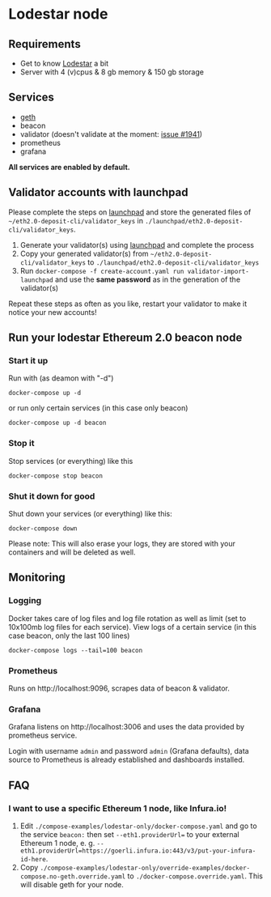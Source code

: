 # Lodestar node

## Requirements
* Get to know [Lodestar](https://chainsafe.github.io/lodestar/) a bit
* Server with 4 (v)cpus & 8 gb memory & 150 gb storage

## Services
* [geth](https://github.com/ethereum/go-ethereum)
* beacon
* validator (doesn't validate at the moment: [issue #1941](https://github.com/ChainSafe/lodestar/issues/1941))
* prometheus
* grafana

**All services are enabled by default.**

## Validator accounts with launchpad
Please complete the steps on [launchpad](https://pyrmont.launchpad.ethereum.org/) and store the generated files of `~/eth2.0-deposit-cli/validator_keys` in `./launchpad/eth2.0-deposit-cli/validator_keys`. 

1. Generate your validator(s) using [launchpad](https://pyrmont.launchpad.ethereum.org/) and complete the process
2. Copy your generated validator(s) from `~/eth2.0-deposit-cli/validator_keys` to `./launchpad/eth2.0-deposit-cli/validator_keys`
3. Run `docker-compose -f create-account.yaml run validator-import-launchpad` and use the **same password** as in the generation of the validator(s)

Repeat these steps as often as you like, restart your validator to make it notice your new accounts!

## Run your lodestar Ethereum 2.0 beacon node

### Start it up
Run with (as deamon with "-d")
```
docker-compose up -d
```
or run only certain services (in this case only beacon)
```
docker-compose up -d beacon 
```

### Stop it
Stop services (or everything) like this
```
docker-compose stop beacon
```

### Shut it down for good
Shut down your services (or everything) like this:
```
docker-compose down
```
Please note: This will also erase your logs, they are stored with your containers and will be deleted as well.

## Monitoring
### Logging
Docker takes care of log files and log file rotation as well as limit (set to 10x100mb log files for each service).
View logs of a certain service (in this case beacon, only the last 100 lines)
```
docker-compose logs --tail=100 beacon
```

### Prometheus
Runs on http://localhost:9096, scrapes data of beacon & validator.

### Grafana
Grafana listens on http://localhost:3006 and uses the data provided by prometheus service.

Login with username `admin` and password `admin` (Grafana defaults), data source to Prometheus is already established and dashboards installed.

## FAQ
### I want to use a specific Ethereum 1 node, like Infura.io!
1. Edit `./compose-examples/lodestar-only/docker-compose.yaml` and go to the service `beacon:` then set `--eth1.providerUrl=` to your external Ethereum 1 node, e. g. `--eth1.providerUrl=https://goerli.infura.io:443/v3/put-your-infura-id-here`.
2. Copy `./compose-examples/lodestar-only/override-examples/docker-compose.no-geth.override.yaml` to `./docker-compose.override.yaml`. This will disable geth for your node.
